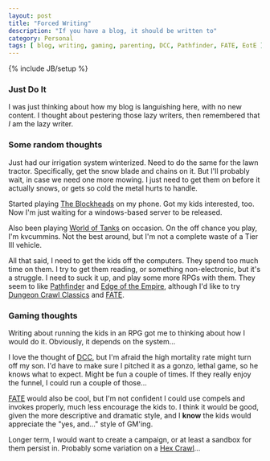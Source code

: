 ```yaml
---
layout: post
title: "Forced Writing"
description: "If you have a blog, it should be written to"
category: Personal
tags: [ blog, writing, gaming, parenting, DCC, Pathfinder, FATE, EotE ]
---
```

{% include JB/setup %}

### Just Do It

I was just thinking about how my blog is languishing here, with no new content. I thought about pestering those lazy writers, then remembered that *I* am the lazy writer.

### Some random thoughts

Just had our irrigation system winterized. Need to do the same for the lawn tractor. Specifically, get the snow blade and chains on it. But I'll probably wait, in case we need one more mowing. I just need to get them on before it actually snows, or gets so cold the metal hurts to handle.

Started playing [The Blockheads][] on my phone. Got my kids interested, too. Now I'm just waiting for a windows-based server to be released.

[The Blockheads]: http://theblockheads.net/ "The Blockheads"

Also been playing [World of Tanks][] on occasion. On the off chance you play, I'm kvcummins. Not the best around, but I'm not a complete waste of a Tier III vehicle.

[World of Tanks]: http://www.worldoftanks.com/ "World of Tanks"

All that said, I need to get the kids off the computers. They spend too much time on them. I try to get them reading, or something non-electronic, but it's a struggle. I need to suck it up, and play some more RPGs with them. They seem to like [Pathfinder][] and [Edge of the Empire][], although I'd like to try [Dungeon Crawl Classics][] and [FATE][].

[Pathfinder]: http://paizo.com/pathfinderRPG 
    "Pathfinder RPG"
[Edge of the Empire]: http://www.fantasyflightgames.com/edge_minisite.asp?eidm=224
    "Edge of the Empire: Beginner Game"
[Dungeon Crawl Classics]: http://www.goodman-games.com/dccrpg.html 
    "Dungeon Crawl Classics RPG"
[FATE]: http://www.evilhat.com/home/fate-core/ 
    "FATE Core"

### Gaming thoughts

Writing about running the kids in an RPG got me to thinking about how I would do it. Obviously, it depends on the system... 

I love the thought of [DCC][Dungeon Crawl Classics], but I'm afraid the high mortality rate might turn off my son.
I'd have to make sure I pitched it as a gonzo, lethal game, so he knows what to expect.
Might be fun a couple of times. If they really enjoy the funnel, I could run a couple of those...

[FATE][] would also be cool, but I'm not confident I could use compels and invokes properly, much less encourage the kids to.
I think it would be good, given the more descriptive and dramatic style, and I __know__ the kids would appreciate the "yes, and..." style of GM'ing.

Longer term, I would want to create a campaign, or at least a sandbox for them persist in. Probably some variation on a [Hex Crawl][]...

[Hex Crawl]: http://www.welshpiper.com/hex-based-campaign-design-part-1/ "Welsh Piper's Hex Design"
